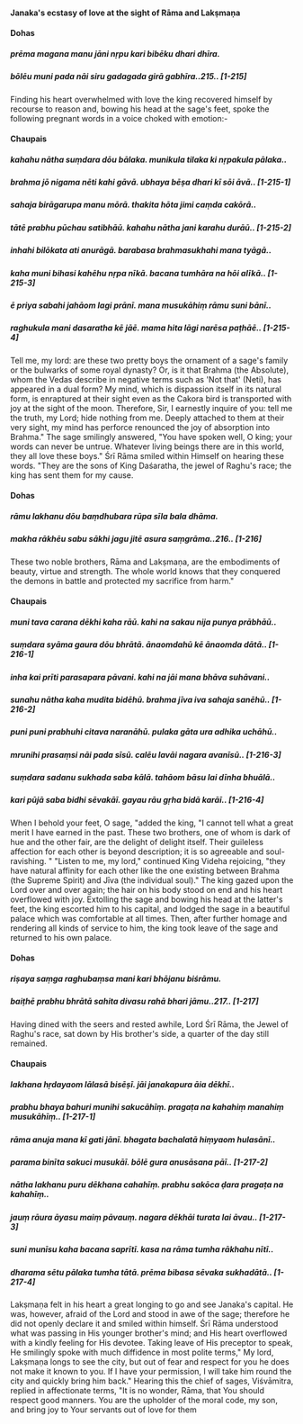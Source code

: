 #### Janaka's ecstasy of love at the sight of Rāma and Lakṣmaṇa

#### Dohas

##### prēma magana manu jāni nṛpu kari bibēku dhari dhīra.
##### bōlēu muni pada nāi siru gadagada girā gabhīra..215.. [1-215]

Finding his heart overwhelmed with love the king recovered himself by recourse to reason and, bowing his head at the sage's feet, spoke the following pregnant words in a voice choked with emotion:-

#### Chaupais

##### kahahu nātha suṃdara dōu bālaka. munikula tilaka ki nṛpakula pālaka..
##### brahma jō nigama nēti kahi gāvā. ubhaya bēṣa dhari kī sōi āvā.. [1-215-1]
##### sahaja birāgarupa manu mōrā. thakita hōta jimi caṃda cakōrā..
##### tātē prabhu pūchau satibhāū. kahahu nātha jani karahu durāū.. [1-215-2]
##### inhahi bilōkata ati anurāgā. barabasa brahmasukhahi mana tyāgā..
##### kaha muni bihasi kahēhu nṛpa nīkā. bacana tumhāra na hōi alīkā.. [1-215-3]
##### ē priya sabahi jahāom lagi prānī. mana musukāhiṃ rāmu suni bānī..
##### raghukula mani dasaratha kē jāē. mama hita lāgi narēsa paṭhāē.. [1-215-4]

Tell me, my lord: are these two pretty boys the ornament of a sage's family or the bulwarks of some royal dynasty? Or, is it that Brahma (the Absolute), whom the Vedas describe in negative terms such as 'Not that' (Neti), has appeared in a dual form? My mind, which is dispassion itself in its natural form, is enraptured at their sight even as the Cakora bird is transported with joy at the sight of the moon. Therefore, Sir, I earnestly inquire of you: tell me the truth, my Lord; hide nothing from me. Deeply attached to them at their very sight, my mind has perforce renounced the joy of absorption into Brahma." The sage smilingly answered, "You have spoken well, O king; your words can never be untrue. Whatever living beings there are in this world, they all love these boys." Śrī Rāma smiled within Himself on hearing these words. "They are the sons of King Daśaratha, the jewel of Raghu's race; the king has sent them for my cause.

#### Dohas

##### rāmu lakhanu dōu baṃdhubara rūpa sīla bala dhāma.
##### makha rākhēu sabu sākhi jagu jitē asura saṃgrāma..216.. [1-216]

These two noble brothers, Rāma and Lakṣmaṇa, are the embodiments of beauty, virtue and strength. The whole world knows that they conquered the demons in battle and protected my sacrifice from harm."

#### Chaupais

##### muni tava carana dēkhi kaha rāū. kahi na sakau nija punya prābhāū..
##### suṃdara syāma gaura dōu bhrātā. ānaomdahū kē ānaomda dātā.. [1-216-1]
##### inha kai prīti parasapara pāvani. kahi na jāi mana bhāva suhāvani..
##### sunahu nātha kaha mudita bidēhū. brahma jīva iva sahaja sanēhū.. [1-216-2]
##### puni puni prabhuhi citava naranāhū. pulaka gāta ura adhika uchāhū..
##### mrunihi prasaṃsi nāi pada sīsū. calēu lavāi nagara avanīsū.. [1-216-3]
##### suṃdara sadanu sukhada saba kālā. tahāom bāsu lai dīnha bhuālā..
##### kari pūjā saba bidhi sēvakāī. gayau rāu gṛha bidā karāī.. [1-216-4]

When I behold your feet, O sage, "added the king, "I cannot tell what a great merit I have earned in the past. These two brothers, one of whom is dark of hue and the other fair, are the delight of delight itself. Their guileless affection for each other is beyond description; it is so agreeable and soul-ravishing. " "Listen to me, my lord," continued King Videha rejoicing, "they have natural affinity for each other like the one existing between Brahma (the Supreme Spirit) and Jīva (the individual soul)." The king gazed upon the Lord over and over again; the hair on his body stood on end and his heart overflowed with joy. Extolling the sage and bowing his head at the latter's feet, the king escorted him to his capital, and lodged the sage in a beautiful palace which was comfortable at all times. Then, after further homage and rendering all kinds of service to him, the king took leave of the sage and returned to his own palace.

#### Dohas

##### riṣaya saṃga raghubaṃsa mani kari bhōjanu biśrāmu.
##### baiṭhē prabhu bhrātā sahita divasu rahā bhari jāmu..217.. [1-217]

Having dined with the seers and rested awhile, Lord Śrī Rāma, the Jewel of Raghu's race, sat down by His brother's side, a quarter of the day still remained.

#### Chaupais

##### lakhana hṛdayaom lālasā bisēṣī. jāi janakapura āia dēkhī..
##### prabhu bhaya bahuri munihi sakucāhīṃ. pragaṭa na kahahiṃ manahiṃ musukāhīṃ.. [1-217-1]
##### rāma anuja mana kī gati jānī. bhagata bachalatā hiṃyaom hulasānī..
##### parama binīta sakuci musukāī. bōlē gura anusāsana pāī.. [1-217-2]
##### nātha lakhanu puru dēkhana cahahīṃ. prabhu sakōca ḍara pragaṭa na kahahīṃ..
##### jauṃ rāura āyasu maiṃ pāvauṃ. nagara dēkhāi turata lai āvau.. [1-217-3]
##### suni munīsu kaha bacana saprītī. kasa na rāma tumha rākhahu nītī..
##### dharama sētu pālaka tumha tātā. prēma bibasa sēvaka sukhadātā.. [1-217-4]

Lakṣmaṇa felt in his heart a great longing to go and see Janaka's capital. He was, however, afraid of the Lord and stood in awe of the sage; therefore he did not openly declare it and smiled within himself. Śrī Rāma understood what was passing in His younger brother's mind; and His heart overflowed with a kindly feeling for His devotee. Taking leave of His preceptor to speak, He smilingly spoke with much diffidence in most polite terms," My lord, Lakṣmaṇa longs to see the city, but out of fear and respect for you he does not make it known to you. If I have your permission, I will take him round the city and quickly bring him back." Hearing this the chief of sages, Viśvāmitra, replied in affectionate terms, "It is no wonder, Rāma, that You should respect good manners. You are the upholder of the moral code, my son, and bring joy to Your servants out of love for them